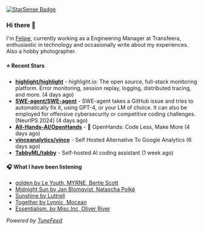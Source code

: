 <a href="https://starsense.app/developer-types" target="_blank"><img src="https://starsense.app/api/badge/?user=valtlfelipe" alt="StarSense Badge"></a>

### Hi there 👋

I'm [Felipe](https://felipevm.com), currently working as a Engineering Manager at Transfeera, enthusiastic in technology and occasionally write about my experiences. Also a hobby photographer.

#### ⭐ Recent Stars
- **[highlight/highlight](https://github.com/highlight/highlight)** - highlight.io: The open source, full-stack monitoring platform. Error monitoring, session replay, logging, distributed tracing, and more. (4 days ago)
- **[SWE-agent/SWE-agent](https://github.com/SWE-agent/SWE-agent)** - SWE-agent takes a GitHub issue and tries to automatically fix it, using GPT-4, or your LM of choice. It can also be employed for offensive cybersecurity or competitive coding challenges. [NeurIPS 2024]  (4 days ago)
- **[All-Hands-AI/OpenHands](https://github.com/All-Hands-AI/OpenHands)** - 🙌 OpenHands: Code Less, Make More (4 days ago)
- **[vinceanalytics/vince](https://github.com/vinceanalytics/vince)** - Self Hosted Alternative To Google Analytics (6 days ago)
- **[TabbyML/tabby](https://github.com/TabbyML/tabby)** - Self-hosted AI coding assistant (1 week ago)

#### 🎧 What I have been listening
- [golden by Le Youth, MYRNE, Bertie Scott](https://open.spotify.com/track/4KU5AzSPe8vc0kf2vJZOyf)
- [Midnight Sun by Jan Blomqvist, Natascha Polké](https://open.spotify.com/track/5H5wa2EQJyOkR0ghHZDcNI)
- [Sunshine by Luttrell](https://open.spotify.com/track/2yGcuM8Nb3UeE3sphPzKml)
- [Together by Lynnic, Mocean](https://open.spotify.com/track/5ULLQuJT4U3tJCdBitfp73)
- [Essentialism. by Misc.Inc, Oliver River](https://open.spotify.com/track/7iThMzqB2eOpz0Kr7Qm9CR)

_Powered by [TuneFeed](https://tunefeed.app?ref=github.com)_


